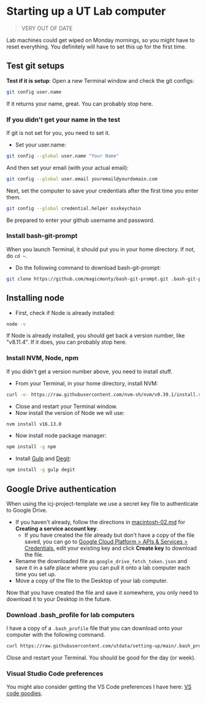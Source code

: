 # Starting up a UT Lab computer

> VERY OUT OF DATE

Lab machines could get wiped on Monday mornings, so you might have to reset everything. You definitely will have to set this up for the first time.

## Test git setups

**Test if it is setup**: Open a new Terminal window and check the git configs:

```bash
git config user.name
```

If it returns your name, great. You can probably stop here.

### If you didn't get your name in the test

If git is not set for you, you need to set it.

- Set your user.name:

```bash
git config --global user.name "Your Name"
```

And then set your email (with your actual email):

```bash
git config --global user.email youremail@yourdomain.com
```

Next, set the computer to save your credentials after the first time you enter them.

```bash
git config --global credential.helper osxkeychain
```

Be prepared to enter your github username and password.

### Install bash-git-prompt

When you launch Terminal, it should put you in your home directory. If not, do `cd ~`.

- Do the following command to download bash-git-prompt:

```bash
git clone https://github.com/magicmonty/bash-git-prompt.git .bash-git-prompt --depth=1
```

## Installing node

- First, check if Node is already installed:

```bash
node -v
```

If Node is already installed, you should get back a version number, like "v8.11.4". If it does, you can probably stop here.

### Install NVM, Node, npm

If you didn't get a version number above, you need to install stuff.

- From your Terminal, in your home directory, install NVM:

```bash
curl -o- https://raw.githubusercontent.com/nvm-sh/nvm/v0.39.1/install.sh | bash
```

- Close and restart your Terminal window.
- Now install the version of Node we wll use:

```bash
nvm install v16.13.0
```

- Now install node package manager:

```bash
npm install -g npm
```

- Install [Gulp](https://gulpjs.com/) and [Degit](https://www.npmjs.com/package/degit):

```bash
npm install -g gulp degit
```

## Google Drive authentication

When using the icj-project-template we use a secret key file to authenticate to Google Drive.

- If you haven't already, follow the directions in [macintosh-02.md](macintosh-02.md) for **Creating a service account key**.
  - If you have created the file already but don't have a copy of the file saved, you can go to [Google Cloud Platform > APIs & Services > Credentials](https://console.cloud.google.com/apis/credentials), edit your existing key and click **Create key** to download the file.
- Rename the downloaded file as `google_drive_fetch_token.json` and save it in a safe place where you can pull it onto a lab computer each time you set up.
- Move a copy of the file to the Desktop of your lab computer.

Now that you have created the file and save it somewhere, you only need to download it to your Desktop in the future.

### Download .bash_profile for lab computers

I have a copy of a `.bash_profile` file that you can download onto your computer with the following command.

```bash
curl https://raw.githubusercontent.com/utdata/setting-up/main/.bash_profile-lab > .bash_profile
```

Close and restart your Terminal. You should be good for the day (or week).

### Visual Studio Code preferences

You might also consider getting the VS Code preferences I have here: [VS code goodies](vscode-goodies.md).
